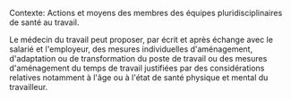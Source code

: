 Contexte: Actions et moyens des membres des équipes pluridisciplinaires de santé au travail.

Le médecin du travail peut proposer, par écrit et après échange avec le salarié et l'employeur, des mesures individuelles d'aménagement, d'adaptation ou de transformation du poste de travail ou des mesures d'aménagement du temps de travail justifiées par des considérations relatives notamment à l'âge ou à l'état de santé physique et mental du travailleur.